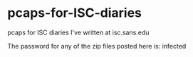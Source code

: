 # pcaps-for-ISC-diaries

pcaps for ISC diaries I've written at isc.sans.edu

The password for any of the zip files posted here is: infected
